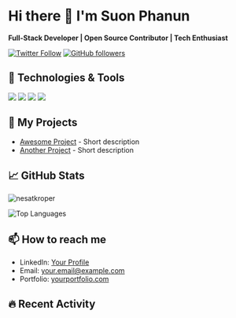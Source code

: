 # Hi there 👋 I'm Suon Phanun

**Full-Stack Developer | Open Source Contributor | Tech Enthusiast**

[![Twitter Follow](https://img.shields.io/twitter/follow/yourhandle?style=social)](https://twitter.com/yourhandle)
[![GitHub followers](https://img.shields.io/github/followers/yourusername?style=social)](https://github.com/yourusername)

## 🔧 Technologies & Tools
![](https://img.shields.io/badge/Code-React-informational?style=flat&logo=react&logoColor=white&color=61DAFB)
![](https://img.shields.io/badge/Code-Node.js-informational?style=flat&logo=node.js&logoColor=white&color=339933)
![](https://img.shields.io/badge/Code-TypeScript-informational?style=flat&logo=typescript&logoColor=white&color=3178C6)
![](https://img.shields.io/badge/Tools-Docker-informational?style=flat&logo=docker&logoColor=white&color=2496ED)

## 🚀 My Projects
- [Awesome Project](https://github.com/yourusername/awesome-project) - Short description
- [Another Project](https://github.com/yourusername/another-project) - Short description

## 📈 GitHub Stats
![nesatkroper](https://github-readme-stats.vercel.app/api?username=yourusername&show_icons=true&theme=radical)

![Top Languages](https://github-readme-stats.vercel.app/api/top-langs/?username=yourusername&layout=compact&theme=radical)

## 📫 How to reach me
- LinkedIn: [Your Profile](https://linkedin.com/in/yourprofile)
- Email: your.email@example.com
- Portfolio: [yourportfolio.com](https://yourportfolio.com)

## 🔥 Recent Activity
<!--START_SECTION:activity-->
<!--END_SECTION:activity-->
